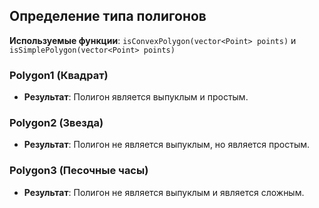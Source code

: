 ## Определение типа полигонов

**Используемые функции**: `isConvexPolygon(vector<Point> points)` и `isSimplePolygon(vector<Point> points)`

### Polygon1 (Квадрат)
- **Результат**: Полигон является выпуклым и простым.

### Polygon2 (Звезда)
- **Результат**: Полигон не является выпуклым, но является простым.

### Polygon3 (Песочные часы)
- **Результат**: Полигон не является выпуклым и является сложным.
